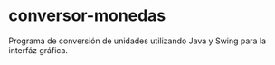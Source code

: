 # conversor-monedas
Programa de conversión de unidades utilizando Java y Swing para la interfáz gráfica.
